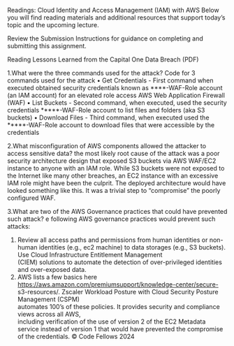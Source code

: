 Readings: Cloud Identity and Access Management (IAM) with AWS
Below you will find reading materials and additional resources that support today’s topic and the upcoming lecture.

Review the Submission Instructions for guidance on completing and submitting this assignment.

Reading
Lessons Learned from the Capital One Data Breach (PDF)

1.What were the three commands used for the attack? Code for 3 commands used for the attack
• Get Credentials - First command when executed obtained security
credentials known as ****-WAF-Role account (an IAM account) for an
elevated role access AWS Web Application Firewall (WAF)
• List Buckets - Second command, when executed, used the security
credentials *****-WAF-Role account to list files and folders (aka S3 buckets)
• Download Files - Third command, when executed used the *****-WAF-Role
account to download files that were accessible by the credentials

2.What misconfiguration of AWS components allowed the attacker to access sensitive data? the most likely root cause of the attack was a poor security architecture design that exposed S3
buckets via AWS WAF/EC2 instance to anyone with an IAM role. While S3 buckets were not exposed to the
Internet like many other breaches, an EC2 instance with an excessive IAM role might have been the culprit.
The deployed architecture would have looked something like this. It was a trivial step to “compromise” the
poorly configured WAF.

3.What are two of the AWS Governance practices that could have prevented such attack? e following AWS governance practices would prevent such attacks:
1. 	 Review all access paths and permissions from human identities or non-human identities (e.g., ec2
	 machine) to data storages (e.g., S3 buckets). Use Cloud Infrastructure Entitlement Management 		
	 (CIEM) solutions to automate the detection of over-privileged identities and over-exposed data.
2. 	 AWS lists a few basics here https://aws.amazon.com/premiumsupport/knowledge-center/secure-	
	 s3-resources/. Zscaler Workload Posture with Cloud Security Posture Management (CSPM) 	 	
	 automates 100’s of these policies. It provides security and compliance views across all AWS, 	 	
	 including verification of the use of version 2 of the EC2 Metadata service instead of version 1 that
	 would have prevented the compromise of the credentials.
© Code Fellows 2024
